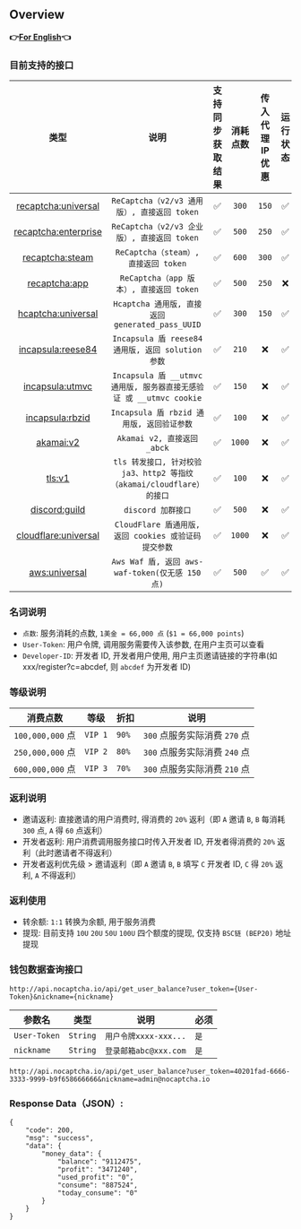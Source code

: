 ## Overview

**👉[For English](/en-US/en.md)👈**

### 目前支持的接口

|                      类型                      |                          说明                           | 支持同步获取结果 |  消耗点数  | 传入代理IP优惠 | 运行状态 | 独享/包月（请联系客服） |
|:--------------------------------------------:|:-----------------------------------------------------:|:--------:|:------:|:--------:|:----:|:------------:|
|  [recaptcha:universal](/zh-CN/recaptcha.md)  |          `ReCaptcha（v2/v3 通用版）, 直接返回 token`           |    ✅     | `300`  |  `150`   |  ✅   |      ❌       |
| [recaptcha:enterprise](/zh-CN/recaptcha.md)  |          `ReCaptcha（v2/v3 企业版）, 直接返回 token`           |    ✅     | `500`  |  `250`   |  ✅   |      ❌       |
|    [recaptcha:steam](/zh-CN/recaptcha.md)    |            `ReCaptcha（steam）, 直接返回 token`             |    ✅     | `600`  |  `300`   |  ✅   |      ❌       |
|   [recaptcha:app](/zh-CN/recaptcha_app.md)   |            `ReCaptcha（app 版本）, 直接返回 token`            |    ✅     | `500`  |  `250`   |  ❌   |      ❌       |
|   [hcaptcha:universal](/zh-CN/hcaptcha.md)   |       `Hcaptcha 通用版, 直接返回 generated_pass_UUID`        |    ✅     | `300`  |  `150`   |  ✅   |      ❌       |
|   [incapsula:reese84](/zh-CN/incapsula.md)   |       `Incapsula 盾 reese84 通用版, 返回 solution 参数`       |    ✅     | `210`  |    ❌     |  ✅   |      ✅       |
| [incapsula:utmvc](/zh-CN/incapsula_utmvc.md) | `Incapsula 盾 __utmvc 通用版, 服务器直接无感验证 或 __utmvc cookie` |    ✅     | `150`  |    ❌     |  ✅   |      ✅       |
| [incapsula:rbzid](/zh-CN/incapsula_rbzid.md) |            `Incapsula 盾 rbzid 通用版, 返回验证参数`            |    ✅     | `100`  |    ❌     |  ✅   |      ✅       |
|        [akamai:v2](/zh-CN/akamai.md)         |                `Akamai v2, 直接返回 _abck`                |    ✅     | `1000` |    ❌     |  ✅   |      ✅       |
|           [tls:v1](/zh-CN/tls.md)            | `tls 转发接口, 针对校验 ja3、http2 等指纹（akamai/cloudflare）的接口`  |    ✅     | `100`  |    ❌     |  ✅   |      ✅       |
|      [discord:guild](/zh-CN/discord.md)      |                    `discord 加群接口`                     |    ✅     | `500`  |    ❌     |  ✅   |      ❌       |
| [cloudflare:universal](/zh-CN/cloudflare.md) |        `CloudFlare 盾通用版, 返回 cookies 或验证码提交参数`         |    ✅     | `1000` |    ❌     |  ✅   |      ✅       |
|        [aws:universal](/zh-CN/aws.md)        |       `Aws Waf 盾, 返回 aws-waf-token(仅无感 150 点)`        |    ✅     | `500`  |    ✅     |  ✅   |      ✅       |

### 名词说明

* `点数`: 服务消耗的点数, `1美金 = 66,000 点` (`$1 = 66,000 points`)
* `User-Token`: 用户令牌, 调用服务需要传入该参数, 在用户主页可以查看
* `Developer-ID`: 开发者 ID, 开发者用户使用, 用户主页邀请链接的字符串(如 xxx/register?c=abcdef, 则 `abcdef` 为开发者 ID)

### 等级说明

| 消费点数            | 等级      | 折扣    | 说明                    |
|-----------------|---------|-------|-----------------------|
| `100,000,000` 点 | `VIP 1` | `90%` | `300` 点服务实际消费 `270` 点 |
| `250,000,000` 点 | `VIP 2` | `80%` | `300` 点服务实际消费 `240` 点 |
| `600,000,000` 点 | `VIP 3` | `70%` | `300` 点服务实际消费 `210` 点 |

### 返利说明

* 邀请返利: 直接邀请的用户消费时, 得消费的 `20%` 返利（即 `A` 邀请 `B`, `B` 每消耗 `300` 点, `A` 得 `60` 点返利）
* 开发者返利: 用户消费调用服务接口时传入开发者 ID, 开发者得消费的 `20%` 返利（此时邀请者不得返利）
* 开发者返利优先级 > 邀请返利（即 `A` 邀请 `B`, `B` 填写 `C` 开发者 ID, `C` 得 `20%` 返利, `A` 不得返利）

### 返利使用

* 转余额: `1:1` 转换为余额, 用于服务消费
* 提现: 目前支持 `10U` `20U` `50U` `100U` 四个额度的提现, 仅支持 `BSC链 (BEP20)` 地址提现

### 钱包数据查询接口

```text
http://api.nocaptcha.io/api/get_user_balance?user_token={User-Token}&nickname={nickname}
```

| 参数名          | 类型       | 说明                | 必须  |
|--------------|----------|-------------------|-----|
| `User-Token` | `String` | `用户令牌xxxx-xxx...` | `是` |
| `nickname`   | `String` | `登录邮箱abc@xxx.com` | `是` |

`http://api.nocaptcha.io/api/get_user_balance?user_token=40201fad-6666-3333-9999-b9f658666666&nickname=admin@nocaptcha.io`

### Response Data（JSON）:

```
{
    "code": 200,
    "msg": "success",
    "data": {
        "money_data": {
            "balance": "9112475",
            "profit": "3471240",
            "used_profit": "0",
            "consume": "887524",
            "today_consume": "0"
        }
    }
}
```

